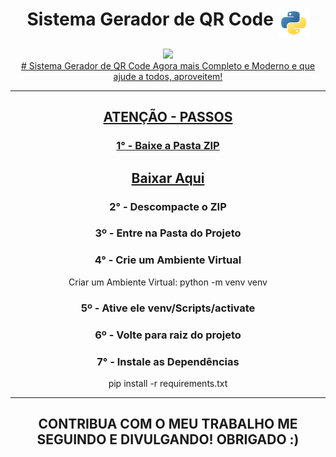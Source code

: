 
<div align="center">
  
  <h1> Sistema Gerador de QR Code <a href="#"> <img align="top" alt="And@-Software" height="45em" width="50" src="https://raw.githubusercontent.com/devicons/devicon/master/icons/python/python-original.svg"> </a></h1>
</div>

<div align="center">
  <a href="https://www.youtube.com/watch?v=zgDgck16w80&t=47s">
  <img src="https://v1.padlet.pics/1/image.webp?t=c_limit%2Cdpr_1%2Ch_451%2Cw_516&url=https%3A%2F%2Fpadlet-uploads.storage.googleapis.com%2F1285543771%2F6468fd4e06274cce85e7863bf4eed61f%2Fgithub3.png"/>
   <br>
</div>

<div align="center">
# Sistema Gerador de QR Code
Agora mais Completo e Moderno
e que ajude a todos, aproveitem!


----------------------------
ATENÇÃO - PASSOS
----------------------------  
</div>
<div align="center">
  <a href="https://github.com/andrebr45/QR_Code/archive/refs/heads/main.zip">
  <h3>1° - Baixe a Pasta ZIP </h3>
  <h2>Baixar Aqui </a></h2>
</div>
<div align="center">
<h3>2° - Descompacte o ZIP </h3>
<h3>3º - Entre na Pasta do Projeto<h3>
<h3>4° - Crie um Ambiente Virtual </h3>
<p>Criar um Ambiente Virtual: python -m venv venv</p>
<h3>5º - Ative ele venv/Scripts/activate <h3>
<h3>6º - Volte para raiz do projeto <h3>  
<h3>7° - Instale as Dependências </h3>
    
pip install -r requirements.txt

---------------------------
CONTRIBUA COM O MEU TRABALHO
ME SEGUINDO E DIVULGANDO!
OBRIGADO :)
----------------------------
</div>
